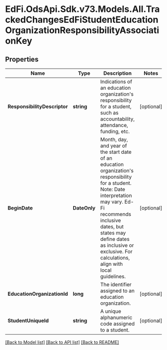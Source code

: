 # EdFi.OdsApi.Sdk.v73.Models.All.TrackedChangesEdFiStudentEducationOrganizationResponsibilityAssociationKey

## Properties

Name | Type | Description | Notes
------------ | ------------- | ------------- | -------------
**ResponsibilityDescriptor** | **string** | Indications of an education organization&#39;s responsibility for a student, such as accountability, attendance, funding, etc. | [optional] 
**BeginDate** | **DateOnly** | Month, day, and year of the start date of an education organization&#39;s responsibility for a student.  Note: Date interpretation may vary. Ed-Fi recommends inclusive dates, but states may define dates as inclusive or exclusive. For calculations, align with local guidelines. | [optional] 
**EducationOrganizationId** | **long** | The identifier assigned to an education organization. | [optional] 
**StudentUniqueId** | **string** | A unique alphanumeric code assigned to a student. | [optional] 

[[Back to Model list]](../../README.md#documentation-for-models) [[Back to API list]](../../README.md#documentation-for-api-endpoints) [[Back to README]](../../README.md)

